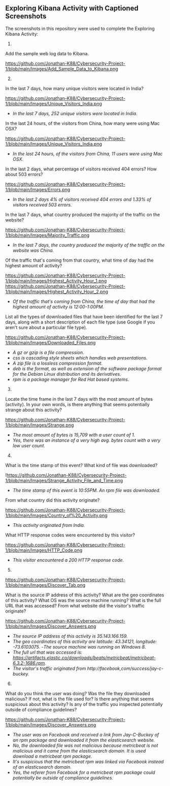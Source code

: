 ## Exploring Kibana Activity with Captioned Screenshots

The screenshots in this repository were used to complete the Exploring Kibana Activity:

1. 

Add the sample web log data to Kibana.

https://github.com/Jonathan-K88/Cybersecurity-Project-1/blob/main/Images/Add_Sample_Data_to_Kibana.png


2. 

In the last 7 days, how many unique visitors were located in India?

https://github.com/Jonathan-K88/Cybersecurity-Project-1/blob/main/Images/Unique_Visitors_India.png

- _In the last 7 days, 252 unique visitors were located in India._


In the last 24 hours, of the visitors from China, how many were using Mac OSX?

https://github.com/Jonathan-K88/Cybersecurity-Project-1/blob/main/Images/Unique_Visitors_India.png

- _In the last 24 hours, of the visitors from China, 11 users were using Mac OSX._



In the last 2 days, what percentage of visitors received 404 errors? How about 503 errors?

https://github.com/Jonathan-K88/Cybersecurity-Project-1/blob/main/Images/Errors.png

- _In the last 2 days 4% of visitors received 404 errors and 1.33% of visitors received 503 errors._



In the last 7 days, what country produced the majority of the traffic on the website?

https://github.com/Jonathan-K88/Cybersecurity-Project-1/blob/main/Images/Majority_Traffic.png

- _In the last 7 days, the country produced the majority of the traffic on the website was China._


Of the traffic that's coming from that country, what time of day had the highest amount of activity?

https://github.com/Jonathan-K88/Cybersecurity-Project-1/blob/main/Images/Highest_Activity_Hour_1.png
https://github.com/Jonathan-K88/Cybersecurity-Project-1/blob/main/Images/Highest_Activity_Hour_2.png

- _Of the traffic that's coming from China, the time of day that had the highest amount of activity is 12:00-1:00PM._


List all the types of downloaded files that have been identified for the last 7 days, along with a short description of each file type (use Google if you aren't sure about a particular file type).

https://github.com/Jonathan-K88/Cybersecurity-Project-1/blob/main/Images/Downloaded_Files.png

- _A gz or gzip is a file compression._
- _css is cascading style sheets which handles web presentations._
- _A zip file is a lossless compression format._
- _deb is the format, as well as extension of the software package format for the Debian Linux distribution and its derivatives._
- _rpm is a package manager for Red Hat based systems._


3.

Locate the time frame in the last 7 days with the most amount of bytes (activity). 
In your own words, is there anything that seems potentially strange about this activity?

https://github.com/Jonathan-K88/Cybersecurity-Project-1/blob/main/Images/Strange.png

- _The most amount of bytes is 15,709 with a user count of 1._
- _Yes, there was an instance of a very high avg. bytes count with a very low user count._


4.

What is the time stamp of this event?
What kind of file was downloaded?

!https://github.com/Jonathan-K88/Cybersecurity-Project-1/blob/main/Images/Strange_Activity_File_and_Time.png

- _The time stamp of this event is 10:55PM. An rpm file was downloaded._


From what country did this activity originate?

https://github.com/Jonathan-K88/Cybersecurity-Project-1/blob/main/Images/Country_of%20_Activity.png

- _This activity originated from India._

What HTTP response codes were encountered by this visitor?

https://github.com/Jonathan-K88/Cybersecurity-Project-1/blob/main/Images/HTTP_Code.png

- _This visitor encountered a 200 HTTP response code._


5.

https://github.com/Jonathan-K88/Cybersecurity-Project-1/blob/main/Images/Discover_Tab.png

What is the source IP address of this activity?
What are the geo coordinates of this activity?
What OS was the source machine running?
What is the full URL that was accessed?
From what website did the visitor's traffic originate?


https://github.com/Jonathan-K88/Cybersecurity-Project-1/blob/main/Images/Discover_Answers.png

- _The source IP address of this activity is 35.143.166.159._
- _The geo coordinates of this activity are latitude: 43.34121, longitude: -73.6103075._
-_The source machine was running on Windows 8._
- _The full url that was accessed is: https://artifacts.elastic.co/downloads/beats/metricbeat/metricbeat-6.3.2-1686.rpm._
- _The visitor's traffic originated from http://facebook,com/success/jay-c-buckey._

6.

What do you think the user was doing?
Was the file they downloaded malicious? If not, what is the file used for?
Is there anything that seems suspicious about this activity?
Is any of the traffic you inspected potentially outside of compliance guidelines?

https://github.com/Jonathan-K88/Cybersecurity-Project-1/blob/main/Images/Discover_Answers.png

- _The user was on Facebook and received a link from Jay-C-Buckey of an rpm package and downloaded it from the elasticsearch website._
- _No, the downloaded file was not malicious because metricbeat is not malicious and it came from the elasticsearch domain. It is used download a metricbeat rpm package._
- _It's suspicious that the metricbeat rpm was linked via Facebook instead of an elasticsearch domain._
- _Yes, the referer from Facebook for a metricbeat rpm package could potentially be outside of compliance guidelines._




